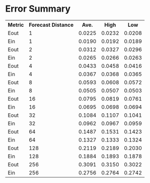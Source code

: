 Error Summary
==
<table>
<tr>
    <th>Metric</th>
    <th>Forecast Distance</th>
    <th>Ave.</th>
    <th>High</th>
    <th>Low</th>
</tr>

<tr>
    <td>Eout</td>
    <td>1</td>
    <td>0.0225</td>
    <td>0.0232</td>
    <td>0.0208</td>
</tr>
<tr>
    <td>Ein</td>
    <td>1</td>
    <td>0.0190</td>
    <td>0.0192</td>
    <td>0.0189</td>
</tr>

<tr>
    <td>Eout</td>
    <td>2</td>
    <td>0.0312</td>
    <td>0.0327</td>
    <td>0.0296</td>
</tr>
<tr>
    <td>Ein</td>
    <td>2</td>
    <td>0.0265</td>
    <td>0.0266</td>
    <td>0.0263</td>
</tr>

<tr>
    <td>Eout</td>
    <td>4</td>
    <td>0.0433</td>
    <td>0.0458</td>
    <td>0.0416</td>
</tr>
<tr>
    <td>Ein</td>
    <td>4</td>
    <td>0.0367</td>
    <td>0.0368</td>
    <td>0.0365</td>
</tr>

<tr>
    <td>Eout</td>
    <td>8</td>
    <td>0.0593</td>
    <td>0.0608</td>
    <td>0.0572</td>
</tr>
<tr>
    <td>Ein</td>
    <td>8</td>
    <td>0.0505</td>
    <td>0.0507</td>
    <td>0.0503</td>
</tr>

<tr>
    <td>Eout</td>
    <td>16</td>
    <td>0.0795</td>
    <td>0.0819</td>
    <td>0.0761</td>
</tr>
<tr>
    <td>Ein</td>
    <td>16</td>
    <td>0.0695</td>
    <td>0.0698</td>
    <td>0.0694</td>
</tr>

<tr>
    <td>Eout</td>
    <td>32</td>
    <td>0.1084</td>
    <td>0.1107</td>
    <td>0.1041</td>
</tr>
<tr>
    <td>Ein</td>
    <td>32</td>
    <td>0.0962</td>
    <td>0.0967</td>
    <td>0.0959</td>
</tr>

<tr>
    <td>Eout</td>
    <td>64</td>
    <td>0.1487</td>
    <td>0.1531</td>
    <td>0.1423</td>
</tr>
<tr>
    <td>Ein</td>
    <td>64</td>
    <td>0.1327</td>
    <td>0.1333</td>
    <td>0.1324</td>
</tr>

<tr>
    <td>Eout</td>
    <td>128</td>
    <td>0.2119</td>
    <td>0.2189</td>
    <td>0.2030</td>
</tr>
<tr>
    <td>Ein</td>
    <td>128</td>
    <td>0.1884</td>
    <td>0.1893</td>
    <td>0.1878</td>
</tr>

<tr>
    <td>Eout</td>
    <td>256</td>
    <td>0.3091</td>
    <td>0.3150</td>
    <td>0.3022</td>
</tr>
<tr>
    <td>Ein</td>
    <td>256</td>
    <td>0.2756</td>
    <td>0.2764</td>
    <td>0.2742</td>
</tr>
</table>